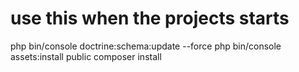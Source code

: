 # use this when the projects starts
php bin/console doctrine:schema:update --force
php bin/console assets:install public
composer install

